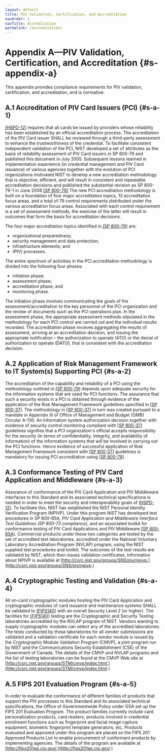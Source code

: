 ```yaml
---
layout: default
title: PIV Validation, Certification, and Accreditation
navOrder: 1
navTitle: Accreditation
permalink: /accreditation/
---
```

# Appendix A—PIV Validation, Certification, and Accreditation {#s-appendix-a}

This appendix provides compliance requirements for PIV validation, certification, and accreditation, and
is normative.

## A.1 Accreditation of PIV Card Issuers (PCI) {#s-a-1}

[[HSPD-12]](references.md#ref-HSPD-12) requires that all cards be issued by providers whose reliability has been established by an
official accreditation process. The accreditation of the PIV Card issuer SHALL be reviewed through a third-party assessment to enhance the trustworthiness of the credential. To facilitate consistent independent
validation of the PCI, NIST developed a set of attributes as the basis of reliability assessment of PIV Card
issuers in SP 800-79 and published this document in July 2005. Subsequent lessons learned in
implementation experience (in credential management and PIV Card issuance) of various agencies
together with the evolution of PCI organizations motivated NIST to develop a new accreditation
methodology that is objective, efficient, and will result in consistent and repeatable accreditation
decisions and published the substantial revision as SP 800-79-1 in June 2008 [[SP 800-79]](references.md#ref-SP-800-79)  The new PCI
accreditation methodology is built on a foundation of four major accreditation topics, 13 accreditation
focus areas, and a total of 79 control requirements distributed under the various accreditation focus areas.
Associated with each control requirement is a set of assessment methods, the exercise of the latter will
result in outcomes that form the basis for accreditation decisions.

The four major accreditation topics identified in [[SP 800-79]](references.md#ref-SP-800-79) are:

- organizational preparedness;
- security management and data protection;
- infrastructure elements; and
- (PIV) processes.

The entire spectrum of activities in the PCI accreditation methodology is divided into the following four
phases:

- initiation phase;
- assessment phase;
- accreditation phase; and
- monitoring phase.

The initiation phase involves communicating the goals of the assessment/accreditation to the key
personnel of the PCI organization and the review of documents such as the PCI operations plan. In the
assessment phase, the appropriate assessment methods stipulated in the methodology for each PCI control
are carried out and the individual results recorded. The accreditation phase involves aggregating the
results of assessment, arriving at an accreditation decision, and issuing the appropriate notification – the
authorization to operate (ATO) or the denial of authorization to operate (DATO), that is consistent with
the accreditation decision.


## A.2 Application of Risk Management Framework to IT System(s) Supporting PCI {#s-a-2}

The accreditation of the capability and reliability of a PCI using the methodology outlined in [[SP 800-79]](references.md#ref-SP-800-79) depends upon adequate security for the information systems that are used for PCI functions. The
assurance that such a security exists in a PCI is obtained through evidence of the application of the Risk
Management Framework guidelines specified in [[SP 800-37]](references.md#ref-SP-800-37). The methodology in [[SP 800-37]](references.md#ref-SP-800-37) in turn
was created pursuant to a mandate in Appendix III of Office of Management and Budget (OMB) Circular
A-130. An Information system authorization decision together with evidence of security control
monitoring compliant with [[SP 800-37]](references.md#ref-SP-800-37) guidelines signifies that a PCI organization's official accepts
responsibility for the security (in terms of confidentiality, integrity, and availability of information) of the
information systems that will be involved in carrying out the PCI functions. Hence evidence of
successful application of Risk Management Framework consistent with [[SP 800-37]](references.md#ref-SP-800-37) guidelines is
mandatory for issuing PCI accreditation using [[SP 800-79]](references.md#ref-SP-800-79). 

## A.3 Conformance Testing of PIV Card Application and Middleware {#s-a-3}

Assurance of conformance of the PIV Card Application and PIV Middleware interfaces to this Standard
and its associated technical specifications is needed in order to meet the security and interoperability
goals of [[HSPD-12]](references.md#ref-HSPD-12). To facilitate this, NIST has established the NIST Personal Identity Verification
Program (NPIVP). Under this program NIST has developed test procedures in SP 800-85A, *PIV Card
Application and Middleware Interface Test Guidelines (SP 800-73 compliance)*, and an associated toolkit
for conformance testing of PIV Card Applications and PIV Middleware [[SP 800-85A]](references.md#ref-SP-800-85A). Commercial
products under these two categories are tested by the set of accredited test laboratories, accredited under
the National Voluntary Laboratory Accreditation Program (NVLAP) program, using the NIST supplied
test procedures and toolkit. The outcomes of the test results are validated by NIST, which then issues
validation certificates. Information about NPIVP is available at
[http://csrc.nist.gov/groups/SNS/piv/npivp.](http://csrc.nist.gov/groups/SNS/piv/npivp.)

## A.4 Cryptographic Testing and Validation {#s-a-4}

All on-card cryptographic modules hosting the PIV Card Application and cryptographic modules of card
issuance and maintenance systems SHALL be validated to [[FIPS140]](references.md#ref-FIPS140) with an overall Security Level 2 (or
higher). The facilities for [[FIPS140]](references.md#ref-FIPS140) testing are the Cryptographic and Security Testing laboratories
accredited by the NVLAP program of NIST. Vendors wanting to supply cryptographic modules can
select any of the accredited laboratories. The tests conducted by these laboratories for all vendor
submissions are validated and a validation certificate for each vendor module is issued by the
Cryptographic Module Validation Program (CMVP), a joint program run by NIST and the
Communications Security Establishment (CSE) of the Government of Canada. The details of the CMVP
and NVLAP programs and the list of testing laboratories can be found at the CMVP Web site at
[http://csrc.nist.gov/groups/STM/cmvp/index.html.](http://csrc.nist.gov/groups/STM/cmvp/index.html.)

## A.5 FIPS 201 Evaluation Program {#s-a-5}

In order to evaluate the conformance of different families of products that support the PIV processes to
this Standard and its associated technical specifications, the Office of Governmentwide Policy under GSA
set up the FIPS 201 Evaluation Program. The product families currently include card personalization
products, card readers, products involved in credential enrollment functions such as fingerprint and facial
image capture equipment, biometric fingerprint template generators, etc. Products evaluated and
approved under this program are placed on the FIPS 201 Approved Products List to enable procurement
of conformant products by implementing agencies. The details of the program are available at
[http://fips201ep.cio.gov/.](http://fips201ep.cio.gov/.)


